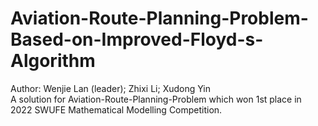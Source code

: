 # Aviation-Route-Planning-Problem-Based-on-Improved-Floyd-s-Algorithm
Author: Wenjie Lan (leader); Zhixi Li; Xudong Yin  
A solution for Aviation-Route-Planning-Problem which won 1st place in 2022 SWUFE Mathematical Modelling Competition.
